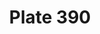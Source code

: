 ---
pid: '390'
an: '10'
title: Plate 390
rev_year: 
_date: 9 or 14 juin 1802?
caption: Bonnet du Matin, garni en Tulle.
translation: Morning bonnet, decorated in tulle.
student: Emily Cormack
keywords: "[ Bonnet, tulle ]"
permalink: /plates/390/
layout: plate-page
---